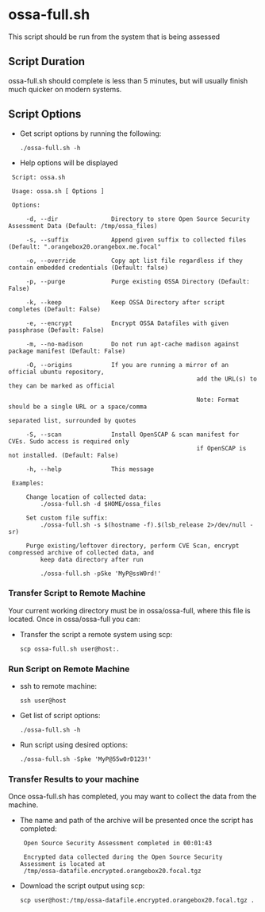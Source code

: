 # ossa-full.sh
This script should be run from the system that is being assessed

## Script Duration
ossa-full.sh should complete is less than 5 minutes, but will usually finish much quicker on modern systems.

## Script Options
* Get script options by running the following:

	```
	./ossa-full.sh -h
	```

* Help options will be displayed

``` 
 Script: ossa.sh

 Usage: ossa.sh [ Options ] 

 Options:

	 -d, --dir               Directory to store Open Source Security Assessment Data (Default: /tmp/ossa_files)

	 -s, --suffix            Append given suffix to collected files (Default: ".orangebox20.orangebox.me.focal"

	 -o, --override          Copy apt list file regardless if they contain embedded credentials (Default: false)

	 -p, --purge             Purge existing OSSA Directory (Default: False)

	 -k, --keep              Keep OSSA Directory after script completes (Default: False)

	 -e, --encrypt           Encrypt OSSA Datafiles with given passphrase (Default: False)

	 -m, --no-madison        Do not run apt-cache madison against package manifest (Default: False)

	 -O, --origins           If you are running a mirror of an official ubuntu repository,
													 add the URL(s) to they can be marked as official

													 Note: Format should be a single URL or a space/comma
																 separated list, surrounded by quotes

	 -S, --scan              Install OpenSCAP & scan manifest for CVEs. Sudo access is required only
													 if OpenSCAP is not installed. (Default: False)

	 -h, --help              This message

 Examples:

	 Change location of collected data:
		 ./ossa-full.sh -d $HOME/ossa_files

	 Set custom file suffix:
		 ./ossa-full.sh -s $(hostname -f).$(lsb_release 2>/dev/null -sr)

	 Purge existing/leftover directory, perform CVE Scan, encrypt compressed archive of collected data, and
		 keep data directory after run

		 ./ossa-full.sh -pSke 'MyP@ssW0rd!' 
```


### Transfer Script to Remote Machine
Your current working directory must be in ossa/ossa-full, where this file
is located. Once in ossa/ossa-full you can:

* Transfer the script a remote system using scp:

	```
	scp ossa-full.sh user@host:.
	```

### Run Script on  Remote Machine

* ssh to remote machine:

	```
	ssh user@host
	```

* Get list of script options:

	```
	./ossa-full.sh -h
	```

* Run script using desired options:

	```
	./ossa-full.sh -Spke 'MyP@55w0rD123!'
	```

### Transfer Results to your machine
Once ossa-full.sh has completed, you may want to collect the data from the machine.
* The name and path of the archive will be presented once the script has completed:

	```
	 Open Source Security Assessment completed in 00:01:43

	 Encrypted data collected during the Open Source Security Assessment is located at
	 /tmp/ossa-datafile.encrypted.orangebox20.focal.tgz
	```

* Download the script output using scp:

	```
	scp user@host:/tmp/ossa-datafile.encrypted.orangebox20.focal.tgz .
	```
